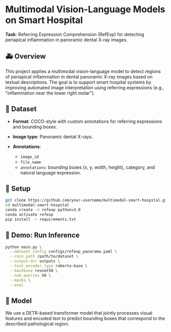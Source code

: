 # Multimodal Vision-Language Models on Smart Hospital

**Task**: Referring Expression Comprehension (RefExp) for detecting periapical inflammation in panoramic dental X-ray images.

## 🚑 Overview

This project applies a multimodal vision-language model to detect regions of periapical inflammation in dental panoramic X-ray images based on textual descriptions. The goal is to support smart hospital systems by improving automated image interpretation using referring expressions (e.g., "inflammation near the lower right molar").

## 📂 Dataset

* **Format**: COCO-style with custom annotations for referring expressions and bounding boxes.
* **Image type**: Panoramic dental X-rays.
* **Annotations**:

  * `image_id`
  * `file_name`
  * `annotations`: bounding boxes (x, y, width, height), category, and natural language expression.

## 🔧 Setup

```bash
git clone https://github.com/your-username/multimodal-smart-hospital.git
cd multimodal-smart-hospital
conda create -n refexp python=3.9
conda activate refexp
pip install -r requirements.txt
```

## 🧪 Demo: Run Inference

```bash
python main.py \
  --dataset_config configs/refexp_panorama.yaml \
  --coco_path /path/to/dataset \
  --output-dir outputs \
  --text_encoder_type roberta-base \
  --backbone resnet50 \
  --num_queries 50 \
  --masks \
  --eval
```

## 🧠 Model

We use a DETR-based transformer model that jointly processes visual features and encoded text to predict bounding boxes that correspond to the described pathological region.
